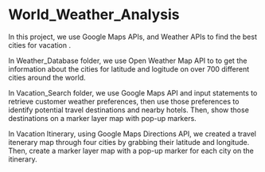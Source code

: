 # World_Weather_Analysis

In this project, we use Google Maps APIs, and Weather APIs to find the best cities for vacation .

In Weather_Database folder, we use Open Weather Map API to to get the information about the cities for latitude and logitude on over 700 different cities around the world.

In Vacation_Search folder, we use Google Maps API and input statements to retrieve customer weather preferences, then use those preferences to identify potential travel destinations and nearby hotels. Then, show those destinations on a marker layer map with pop-up markers.

In Vacation Itinerary, using Google Maps Directions API, we created a travel itenerary map through four cities by grabbing their latitude and longitude. Then, create a marker layer map with a pop-up marker for each city on the itinerary.
